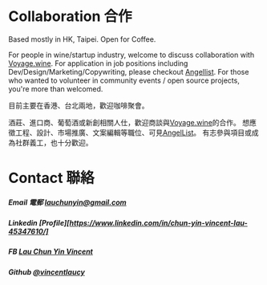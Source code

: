 # Collaboration 合作
Based mostly in HK, Taipei. Open for Coffee.

For people in wine/startup industry, welcome to discuss collaboration with [Voyage.wine](https://voyage.wine).
For application in job positions including Dev/Design/Marketing/Copywriting, please checkout [Angellist](https://angel.co/voyage-wine). For those who wanted to volunteer in community events / open source projects, you're more than welcomed.

目前主要在香港、台北兩地，歡迎咖啡聚會。

酒莊、進口商、葡萄酒或新創相關人仕，歡迎商談與[Voyage.wine](https://voyage.wine)的合作。
想應徵工程、設計、市場推廣、文案編輯等職位、可見[AngelList](https://angel.co/voyage-wine)。
有志參與項目或成為社群義工，也十分歡迎。

# Contact 聯絡
##### Email 電郵 [lauchunyin@gmail.com](mailto:lauchunyin@gmail.com)

##### Linkedin [Profile][https://www.linkedin.com/in/chun-yin-vincent-lau-45347610/]

##### FB [Lau Chun Yin Vincent](https://www.facebook.com/vincentlcy)

##### Github [@vincentlaucy](https://github.com/vincentlaucy/)
